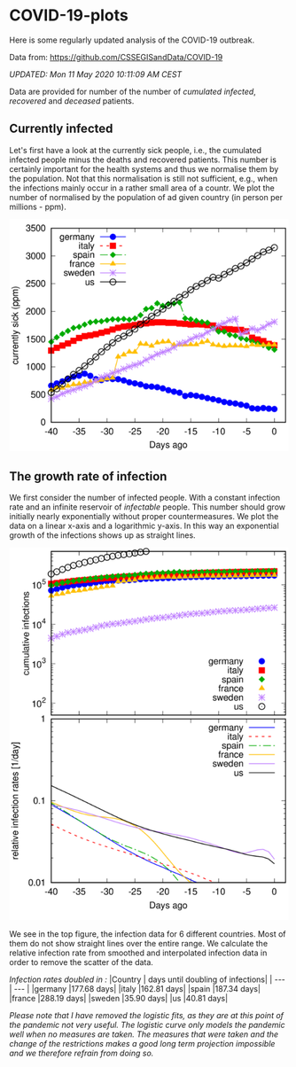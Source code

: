 


# COVID-19-plots

Here is some regularly updated analysis of the COVID-19 outbreak.

Data from: https://github.com/CSSEGISandData/COVID-19

 *UPDATED: Mon 11 May 2020 10:11:09 AM CEST*

Data are provided for number of the number of _cumulated infected_, _recovered_ and _deceased_ patients.

## Currently infected

Let's first have a look at the currently sick people, i.e., the cumulated infected people minus the
deaths and recovered patients. This number is certainly important for the health systems and thus we
normalise them by the population. Not that this normalisation is still not sufficient, e.g., when
the infections mainly occur in a rather small area of a countr. We plot the number of normalised by the population of ad given country (in person per millions - ppm).

![Currently sick](plots/curr-sick.png)


## The growth rate of infection

We first consider the number of infected people. With a constant infection rate and an infinite
reservoir of _infectable_ people. This number should grow initially nearly exponentially without
proper countermeasures. We plot the data on a linear x-axis and a logarithmic y-axis. In this way an exponential growth of the infections shows up as straight lines. 

![Exponential development](plots/poly-exp-fit.png)

We see in the top figure, the infection data for 6 different countries. Most of them do not show
straight lines over the entire range. We calculate the relative infection rate from smoothed and
interpolated infection data in order to remove the scatter of the data. 

*Infection rates doubled in :*
|Country | days until doubling of infections| 
| --- | --- |
|germany |177.68 days|
|italy |162.81 days|
|spain |187.34 days|
|france |288.19 days|
|sweden |35.90 days|
|us |40.81 days|


*Please note that I have removed the logistic fits, as they are at this point of the pandemic not
very useful. The logistic curve only models the pandemic well when no measures
are taken. The measures that were taken and the change of the restrictions makes a good long term
projection impossible and we therefore refrain from doing so.*

